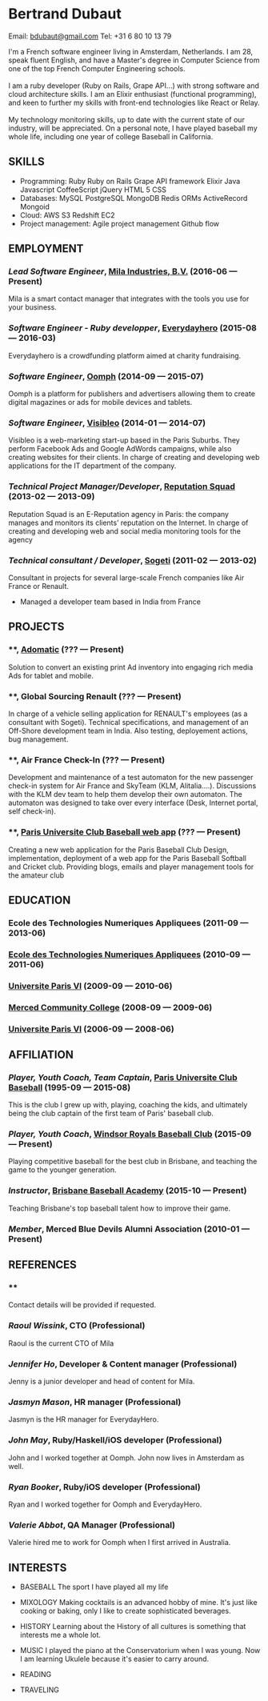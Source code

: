 Bertrand Dubaut
============
Email: bdubaut@gmail.com
Tel: +31 6 80 10 13 79


I'm a French software engineer living in Amsterdam, Netherlands. I am 28, speak fluent English, and have a Master's degree in Computer Science from one of the top French Computer Engineering schools.<br /><br /> I am a ruby developer (Ruby on Rails, Grape API...) with strong software and cloud architecture skills. I am an Elixir enthusiast (functional programming), and keen to further my skills with front-end technologies like React or Relay. <br /><br /> My technology monitoring skills, up to date with the current state of our industry, will be appreciated. On a personal note, I have played baseball my whole life, including one year of college Baseball in California.

## SKILLS

  - Programming: Ruby Ruby on Rails Grape API framework Elixir Java Javascript CoffeeScript jQuery HTML 5 CSS 
  - Databases: MySQL PostgreSQL MongoDB Redis ORMs ActiveRecord Mongoid 
  - Cloud: AWS S3 Redshift EC2 
  - Project management: Agile project management Github flow 

## EMPLOYMENT

### *Lead Software Engineer*, [Mila Industries, B.V.](http://www.milahq.com) (2016-06 — Present)

Mila is a smart contact manager that integrates with the tools you use for your business.

### *Software Engineer - Ruby developper*, [Everydayhero](http://www.everydayhero.com) (2015-08 — 2016-03)

Everydayhero is a crowdfunding platform aimed at charity fundraising.

### *Software Engineer*, [Oomph](http://www.oomphhq.com) (2014-09 — 2015-07)

Oomph is a platform for publishers and advertisers allowing them to create digital magazines or ads for mobile devices and tablets.

### *Software Engineer*, [Visibleo](http://www.visibleo.fr) (2014-01 — 2014-07)

Visibleo is a web-marketing start-up based in the Paris Suburbs. They perform Facebook Ads and Google AdWords campaigns, while also creating websites for their clients. In charge of creating and developing web applications for the IT department of the company.

### *Technical Project Manager/Developer*, [Reputation Squad](http://www.reputationsquad.com/en) (2013-02 — 2013-09)

Reputation Squad is an E-Reputation agency in Paris: the company manages and monitors its clients’ reputation on the Internet. In charge of creating and developing web and social media monitoring tools for the agency

### *Technical consultant / Developer*, [Sogeti](http://www.sogeti.com) (2011-02 — 2013-02)

Consultant in projects for several large-scale French companies like Air France or Renault.
  - Managed a developer team based in India from France


## PROJECTS

### **, [Adomatic](http://oomphhq.com/advertising-solutions) (??? — Present)


Solution to convert an existing print Ad inventory into engaging rich media Ads for tablet and mobile.

### **, Global Sourcing Renault (??? — Present)


In charge of a vehicle selling application for RENAULT's employees (as a consultant with Sogeti). Technical  specifications, and management of an Off-Shore development team in India. Also testing, deployement actions, bug management.

### **, Air France Check-In (??? — Present)


Development and maintenance of a test automaton for the new passenger check-in system for Air France and SkyTeam (KLM, Alitalia….). Discussions with the KLM dev team to help them develop their own automaton. The automaton was designed to take over every interface (Desk, Internet portal, self check-in).

### **, [Paris Universite Club Baseball web app](http://www.pucbaseball.com) (??? — Present)

Creating a new web application for the Paris Baseball Club
Design, implementation, deployment of a web app for the Paris Baseball Softball and Cricket club. Providing blogs, emails and player management tools for the amateur club



## EDUCATION

### Ecole des Technologies Numeriques Appliquees (2011-09 — 2013-06)



### [Ecole des Technologies Numeriques Appliquees](http://etna-alternance.net) (2010-09 — 2011-06)



### [Universite Paris VI](http://upmc.fr/en) (2009-09 — 2010-06)



### [Merced Community College](http://mccd.edu/) (2008-09 — 2009-06)



### [Universite Paris VI](http://upmc.fr/en) (2006-09 — 2008-06)




## AFFILIATION

### *Player, Youth Coach, Team Captain*, [Paris Universite Club Baseball](http://www.pucbaseball.com) (1995-09 — 2015-08)

This is the club I grew up with, playing, coaching the kids, and ultimately being the club captain of the first team of Paris' baseball club.

### *Player, Youth Coach*, [Windsor Royals Baseball Club](https://www.facebook.com/Windsor-Royals-Baseball-Club-263428380353692) (2015-09 — Present)

Playing competitive baseball for the best club in Brisbane, and teaching the game to the younger generation.

### *Instructor*, [Brisbane Baseball Academy](https://www.facebook.com/BrisbaneBaseballAcademy) (2015-10 — Present)

Teaching Brisbane's top baseball talent how to improve their game.

### *Member*, Merced Blue Devils Alumni Association (2010-01 — Present)










## REFERENCES

### **
Contact details will be provided if requested.

### *Raoul Wissink*, CTO (Professional)
Raoul is the current CTO of Mila

### *Jennifer Ho*, Developer & Content manager (Professional)
Jenny is a junior developer and head of content for Mila.

### *Jasmyn Mason*, HR manager (Professional)
Jasmyn is the HR manager for EverydayHero.

### *John May*, Ruby/Haskell/iOS developer (Professional)
John and I worked together at Oomph. John now lives in Amsterdam as well.

### *Ryan Booker*, Ruby/iOS developer (Professional)
Ryan and I worked together for Oomph and EverydayHero.

### *Valerie Abbot*, QA Manager (Professional)
Valerie hired me to work for Oomph when I first arrived in Australia.


## INTERESTS

- BASEBALL
The sport I have played all my life

- MIXOLOGY
Making cocktails is an advanced hobby of mine. It's just like cooking or baking, only I like to create sophisticated beverages.

- HISTORY
Learning about the History of all cultures is something that interests me a whole lot.

- MUSIC
I played the piano at the Conservatorium when I was young. Now I am learning Ukulele because it's easier to carry around.

- READING

- TRAVELING


